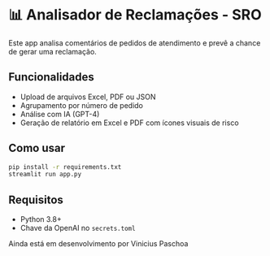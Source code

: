 # 📊 Analisador de Reclamações - SRO

Este app analisa comentários de pedidos de atendimento e prevê a chance de gerar uma reclamação.

## Funcionalidades
- Upload de arquivos Excel, PDF ou JSON
- Agrupamento por número de pedido
- Análise com IA (GPT-4)
- Geração de relatório em Excel e PDF com ícones visuais de risco

## Como usar
```bash
pip install -r requirements.txt
streamlit run app.py
```

## Requisitos
- Python 3.8+
- Chave da OpenAI no `secrets.toml`

Ainda está em desenvolvimento por Vinicius Paschoa
